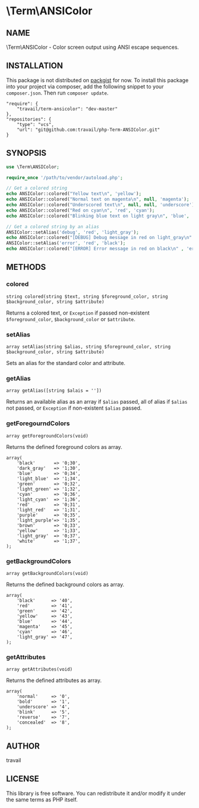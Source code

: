 # \Term\ANSIColor

## NAME

\Term\ANSIColor - Color screen output using ANSI escape sequences.

## INSTALLATION

This package is not distributed on [packgist](https://packagist.org) for now. To install this package into your project via composer, add the following snippet to your `composer.json`. Then run `composer update`.

```
"require": {
    "travail/term-ansicolor": "dev-master"
},
"repositories": {
    "type": "vcs",
    "url": "git@github.com:travail/php-Term-ANSIColor.git"
}
```

## SYNOPSIS	

```php
use \Term\ANSIColor;

require_once '/path/to/vendor/autoload.php';

// Get a colored string
echo ANSIColor::colored("Yellow text\n", 'yellow');
echo ANSIColor::colored("Normal text on magenta\n", null, 'magenta');
echo ANSIColor::colored("Underscored text\n", null, null, 'underscore');
echo ANSIColor::colored("Red on cyan\n", 'red', 'cyan');
echo ANSIColor::colored("Blinking blue text on light gray\n", 'blue', 'light_gray', 'blink');

// Get a colored string by an alias
ANSIColor::setAlias('debug', 'red', 'light_gray');
echo ANSIColor::colored("[DEBUG] Debug message in red on light_gray\n" , 'debug');
ANSIColor::setAlias('error', 'red', 'black');
echo ANSIColor::colored("[ERROR] Error message in red on black\n" , 'error');
```

## METHODS

### colored

`string colored(string $text, string $foreground_color, string $background_color, string $attribute)`

Returns a colored text, or `Exception` if passed non-existent `$foreground_color`, `$background_color` or `$attribute`.

### setAlias

`array setAlias(string $alias, string $foreground_color, string $background_color, string $attribute)`

Sets an alias for the standard color and attribute.

### getAlias

`array getAlias([string $alais = ''])`

Returns an available alias as an array if `$alias` passed, all of alias if `$alias` not passed, or `Exception` if non-existent `$alias` passed.

### getForegourndColors

`array getForegroundColors(void)`

Returns the defined foreground colors as array.

```
array(
    'black'       => '0;30',
    'dark_gray'   => '1;30',
    'blue'        => '0;34',
    'light_blue'  => '1;34',
    'green'       => '0;32',
    'light_green' => '1;32',
    'cyan'        => '0;36',
    'light_cyan'  => '1;36',
    'red'         => '0;31',
    'light_red'   => '1;31',
    'purple'      => '0;35',
    'light_purple'=> '1;35',
    'brown'       => '0;33',
    'yellow'      => '1;33',
    'light_gray'  => '0;37',
    'white'       => '1;37',
);
```


### getBackgroundColors

`array getBackgroundColors(void)`

Returns the defined background colors as array.

```
array(
    'black'      => '40',
    'red'        => '41',
    'green'      => '42',
    'yellow'     => '43',
    'blue'       => '44',
    'magenta'    => '45',
    'cyan'       => '46',
    'light_gray' => '47',
);
```

### getAttributes

`array getAttributes(void)`

Returns the defined attributes as array.

```
array(
    'normal'     => '0',
    'bold'       => '1',
    'underscore' => '4',
    'blink'      => '5',
    'reverse'    => '7',
    'concealed'  => '8',
);
```

## AUTHOR

travail

## LICENSE

This library is free software. You can redistribute it and/or modify it under the same terms as PHP itself.

